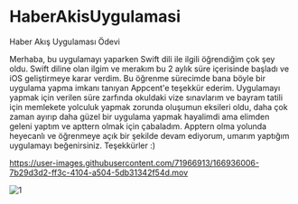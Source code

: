 # HaberAkisUygulamasi
 Haber Akış Uygulaması Ödevi
 
 Merhaba, bu uygulamayı yaparken Swift dili ile ilgili öğrendiğim çok şey oldu. Swift diline olan ilgim ve merakım bu 2 aylık süre içerisinde başladı ve iOS geliştirmeye karar verdim. Bu öğrenme sürecimde bana böyle bir uygulama yapma imkanı tanıyan Appcent'e teşekkür ederim. Uygulamayı yapmak için verilen süre zarfında okuldaki vize sınavlarım ve bayram tatili için memlekete yolculuk yapmak zorunda oluşumun eksileri oldu, daha çok zaman ayırıp daha güzel bir uygulama yapmak hayalimdi ama elimden geleni yaptım ve apttern olmak için çabaladım. Apptern olma yolunda heyecanlı ve öğrenmeye açık bir şekilde devam ediyorum, umarım yaptığım uygulamayı beğenirsiniz. Teşekkürler :)
 


https://user-images.githubusercontent.com/71966913/166936006-7b29d3d2-ff3c-4104-a504-5db31342f54d.mov

![1](https://user-images.githubusercontent.com/71966913/166936086-6856fced-b3ff-44ac-8e36-fd297133a45f.jpg)
